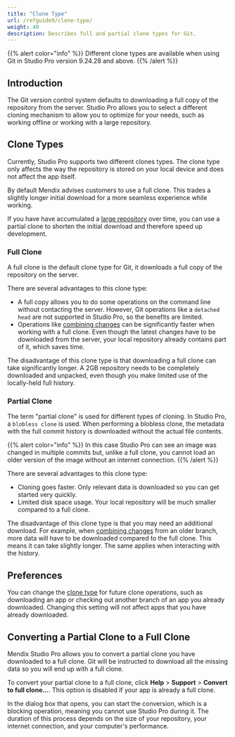 ```yaml
---
title: "Clone Type"
url: /refguide9/clone-type/
weight: 40
description: Describes full and partial clone types for Git. 
---
```


{{% alert color="info" %}}
Different clone types are available when using Git in Studio Pro version 9.24.28 and above.
{{% /alert %}}

## Introduction

The Git version control system defaults to downloading a full copy of the repository from the server. Studio Pro allows you to select a different cloning mechanism to allow you to optimize for your needs, such as working offline or working with a large repository.

## Clone Types

Currently, Studio Pro supports two different clones types. The clone type only affects the way the repository is stored on your local device and does not affect the app itself.

By default Mendix advises customers to use a full clone. This trades a slightly longer initial download for a more seamless experience while working.

If you have have accumulated a [large repository](/refguide/troubleshoot-repository-size/) over time, you can use a partial clone to shorten the initial download and therefore speed up development.

### Full Clone

A full clone is the default clone type for Git, it downloads a full copy of the repository on the server. 

There are several advantages to this clone type:

* A full copy allows you to do some operations on the command line without contacting the server. However, Git operations like a `detached head` are not supported in Studio Pro, so the benefits are limited. 
* Operations like [combining changes](/refguide9/new-merge-algorithm/) can be significantly faster when working with a full clone. Even though the latest changes have to be downloaded from the server, your local repository already contains part of it, which saves time.

The disadvantage of this clone type is that downloading a full clone can take significantly longer. A 2GB repository needs to be completely downloaded and unpacked, even though you make limited use of the locally-held full history.

### Partial Clone

The term "partial clone" is used for different types of cloning. In Studio Pro, a `blobless clone` is used. When performing a blobless clone, the metadata with the full commit history is downloaded without the actual file contents.

{{% alert color="info" %}}
In this case Studio Pro can see an image was changed in multiple commits but, unlike a full clone, you cannot load an older version of the image without an internet connection.
{{% /alert %}}

There are several advantages to this clone type:

* Cloning goes faster. Only relevant data is downloaded so you can get started very quickly.
* Limited disk space usage. Your local repository will be much smaller compared to a full clone.

The disadvantage of this clone type is that you may need an additional download. For example, when [combining changes](/refguide9/new-merge-algorithm/) from an older branch, more data will have to be downloaded compared to the full clone. This means it can take slightly longer. The same applies when interacting with the history.

## Preferences

You can change the [clone type](/refguide9/preferences-dialog/#clone) for future clone operations, such as downloading an app or checking out another branch of an app you already downloaded. Changing this setting will not affect apps that you have already downloaded.

## Converting a Partial Clone to a Full Clone

Mendix Studio Pro allows you to convert a partial clone you have downloaded to a full clone. Git will be instructed to download all the missing data so you will end up with a full clone.

To convert your partial clone to a full clone, click **Help** > **Support** > **Convert to full clone...**. This option is disabled if your app is already a full clone. 

In the dialog box that opens, you can start the conversion, which is a blocking operation, meaning you cannot use Studio Pro during it. The duration of this process depends on the size of your repository, your internet connection, and your computer's performance.
